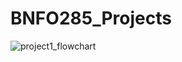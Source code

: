 # BNFO285_Projects
![project1_flowchart](https://github.com/user-attachments/assets/028f3701-d75a-4223-91f4-379885213907)

